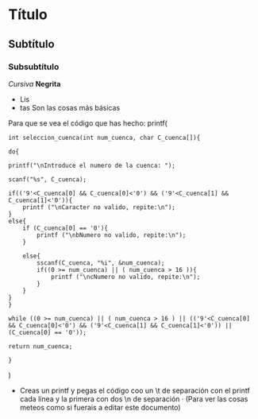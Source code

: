 # Título
## Subtítulo
### Subsubtítulo
*Cursiva*
**Negrita**
- Lis
- tas
Son las cosas más básicas

Para que se vea el código que has hecho: 
printf(

	int seleccion_cuenca(int num_cuenca, char C_cuenca[]){
	
	do{
	
	printf("\nIntroduce el numero de la cuenca: ");
	
	scanf("%s", C_cuenca);
	
	if(('9'<C_cuenca[0] && C_cuenca[0]<'0') && ('9'<C_cuenca[1] && C_cuenca[1]<'0')){
		printf ("\nCaracter no valido, repite:\n");	
	}
	else{	
		if (C_cuenca[0] == '0'){
			printf ("\nbNumero no valido, repite:\n");
		}
		
		else{		
			sscanf(C_cuenca, "%i", &num_cuenca);
			if((0 >= num_cuenca) || ( num_cuenca > 16 )){
				printf ("\ncNumero no valido, repite:\n");
			}
		}
	}
	}

	while ((0 >= num_cuenca) || ( num_cuenca > 16 ) || (('9'<C_cuenca[0] && C_cuenca[0]<'0') && ('9'<C_cuenca[1] && C_cuenca[1]<'0')) || (C_cuenca[0] == '0'));

	return num_cuenca;

	}
 )
- Creas un printf y pegas el código coo un \t de separación con el printf cada línea y la primera con dos \n de separación
· (Para ver las cosas meteos como si fuerais a editar este documento)
